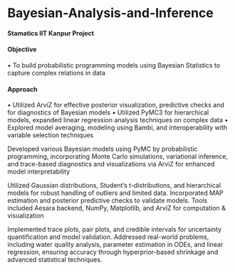 # Bayesian-Analysis-and-Inference
#### Stamatics IIT Kanpur Project
#### Objective 
• To build probabilistic programming models using Bayesian Statistics to capture complex relations in data
#### Approach
• Utilized ArviZ for effective posterior visualization, predictive checks and for diagnostics of Bayesian models
• Utilized PyMC3 for hierarchical models, expanded linear regression analysis techniques on complex data
• Explored model averaging, modeling using Bambi, and interoperability with variable selection techniques

Developed various Bayesian models using PyMC by probabilistic programming, incorporating Monte Carlo simulations, variational inference, and trace-based diagnostics and visualizations via ArviZ for enhanced model interpretability

Utilized Gaussian distributions, Student’s t-distributions, and hierarchical models for robust handling of outliers and limited data. Incorporated MAP estimation and posterior predictive checks to validate models. Tools included Aesara backend, NumPy, Matplotlib, and ArviZ for computation & visualization

Implemented trace plots, pair plots, and credible intervals for uncertainty quantification and model validation. Addressed real-world problems, including water quality analysis, parameter estimation in ODEs, and linear regression, ensuring accuracy through hyperprior-based shrinkage and advanced statistical techniques.
